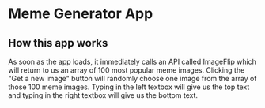 # Meme Generator App

## How this app works

As soon as the app loads, it immediately calls an API called ImageFlip which will return to us an array of 100 most popular meme images. Clicking the "Get a new image" button will randomly choose one image from the array of those 100 meme images. Typing in the left textbox will give us the top text and typing in the right textbox will give us the bottom text.
